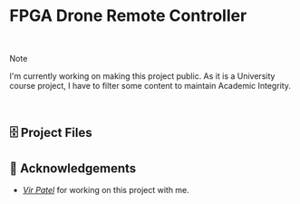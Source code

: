 # FPGA Drone Remote Controller

<br>

> [!NOTE]
> I'm currently working on making this project public. As it is a University course project, I have to filter some content to maintain Academic Integrity. 

<br>

## 🗄️ Project Files


## 💐 Acknowledgements

- *[Vir Patel](https://www.linkedin.com/in/vir-patel/)* for working on this project with me. 

